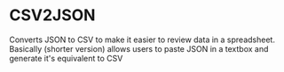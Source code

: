 # CSV2JSON
Converts JSON to CSV to make it easier to review data in a spreadsheet. Basically (shorter version) allows users to paste JSON in a textbox and generate it's equivalent to CSV
